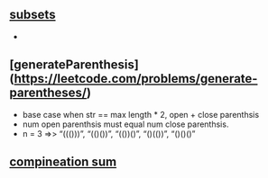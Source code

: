 ## [subsets](https://leetcode.com/problems/subsets) 
-  

## [generateParenthesis] (https://leetcode.com/problems/generate-parentheses/)
- base case when str == max length * 2, open + close parenthsis 
- num open parenthsis must equal num close parenthsis. 
- n = 3 =>> “((()))”, “(()())”, “(())()”, “()(())”, “()()()” 


## [compineation sum]()